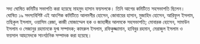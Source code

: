 সদ্য ঘোষিত কমিটির সভাপতি করা হয়েছে মাহমুদ হাসান ফয়সলকে। তিনি আগের কমিটিতে সহসভাপতি ছিলেন। ঘোষিত ১৯ সদস্যবিশিষ্ট এই আংশিক কমিটিতে আলমগীর হোসেন, জোবায়ের হাসান, মুজাহিদ হোসেন, আরিফুল ইসলাম, তছিকুল ইসলাম, ওয়াসিম রেজা, কাজী মোজাম্মেল হক ও জাহাঙ্গীর আলমকে সহসভাপতি; মোবারক হোসেন, সামাউন ইসলাম ও সেজানুর রহমানকে যুগ্ম সম্পাদক; কামরুল ইসলাম, রফিকুজ্জামান, হাবিবুর রহমান, মেরাজুল ইসলাম ও ফয়সাল আহমেদকে সাংগঠনিক সম্পাদক করা হয়েছে।
